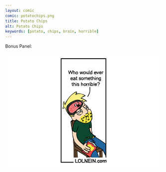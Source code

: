 ```yaml
---
layout: comic
comic: potatochips.png
title: Potato Chips
alt: Potato Chips
keywords: [potato, chips, brain, horrible]
---
```


Bonus Panel:

![Potato Chips Bonus Panel](/images/potatochips_bonus.png)
